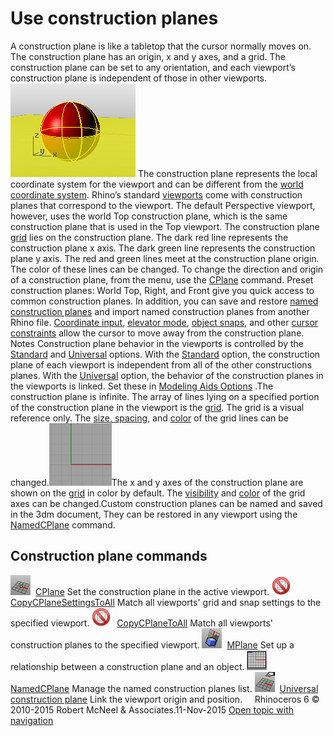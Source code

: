 ---
---


# Use construction planes
A construction plane is like a tabletop that the cursor normally moves on. The construction plane has an origin, x and y&#160;axes, and a grid. The construction plane can be set to any orientation, and each viewport’s construction plane is independent of those in other viewports.
![images/cplane-gloss-001.png](images/cplane-gloss-001.png)
The construction plane represents the local coordinate system for the viewport and can be different from the [world coordinate system](unit-systems.html#world-coordinates).
Rhino’s standard [viewports](rhino-window.html#appwindow-viewports) come with construction planes that correspond to the viewport. The default Perspective viewport, however, uses the world Top construction plane, which is the same construction plane that is used in the Top viewport.
The construction plane [grid](grid.html) lies on the construction plane. The dark red line represents the construction plane x&#160;axis. The dark green line represents the construction plane y&#160;axis. The red and green lines meet at the construction plane origin. The color of these lines can be changed.
To change the direction and origin of a construction plane, from the menu, use the [CPlane](cplane.html) command. Preset construction planes: World Top, Right, and Front give you quick access to common construction planes. In addition, you can save and restore [named construction planes](namedcplane.html) and import named construction planes from another Rhino file.
 [Coordinate input](unit-systems.html#coordinate-entry), [elevator mode](cursor-constraints.html#elevator-mode), [object snaps](object-snaps.html), and other [cursor constraints](cursor-constraints.html) allow the cursor to move away from the construction plane.
Notes
Construction plane behavior in the viewports is controlled by the [Standard](modeling-aids.html#standard-cplane) and [Universal](modeling-aids.html#universal-cplane) options. With the [Standard](modeling-aids.html#standard-cplane) option, the construction plane of each viewport is independent from all of the other constructions planes. With the [Universal](modeling-aids.html#universal-cplane) option, the behavior of the construction planes in the viewports is linked. Set these in [Modeling Aids Options](modeling-aids.html) .The construction plane is infinite. The array of lines lying on a specified portion of the construction plane in the viewport is the [grid](grid.html). The grid is a visual reference only. The [size, spacing](grid.html), and [color](appearance.html) of the grid lines can be changed.![images/grid-001.png](images/grid-001.png)The x and y&#160;axes of the construction plane are shown on the [grid](grid.html) in color by default. The [visibility](grid.html#grid-axes-visibility) and [color](appearance.html) of the grid axes can be changed.Custom construction planes can be named and saved in the 3dm document, They can be restored in any viewport using the [NamedCPlane](namedcplane.html) command.
## Construction plane commands
![images/cplane.png](images/cplane.png) [CPlane](cplane.html) 
Set the construction plane in the active viewport.
![images/-no-toolbar-button.png](images/-no-toolbar-button.png) [CopyCPlaneSettingsToAll](cplane.html#copycplanesettingstoall) 
Match all viewports' grid and snap settings to the specified viewport.
![images/-no-toolbar-button.png](images/-no-toolbar-button.png) [CopyCPlaneToAll](cplane.html#copycplanetoall) 
Match all viewports' construction planes to the specified viewport.
![images/mplane.png](images/mplane.png) [MPlane](mplane.html) 
Set up a relationship between a construction plane and an object.
![images/cplane-panel.png](images/cplane-panel.png) [NamedCPlane](namedcplane.html) 
Manage the named construction planes list.
![images/cplane-universal.png](images/cplane-universal.png) [Universal construction plane](modeling-aids.html#universal-cplane) 
Link the viewport origin and position.
&#160;
&#160;
Rhinoceros 6 © 2010-2015 Robert McNeel &amp; Associates.11-Nov-2015
 [Open topic with navigation](sak-cplanes.html) 


